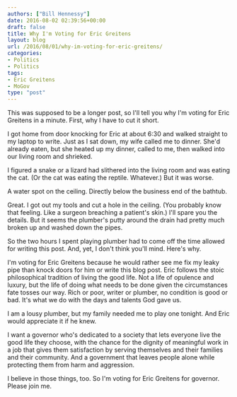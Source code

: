 ```yaml
---
authors: ["Bill Hennessy"]
date: 2016-08-02 02:39:56+00:00
draft: false
title: Why I'm Voting for Eric Greitens
layout: blog
url: /2016/08/01/why-im-voting-for-eric-greitens/
categories:
- Politics
- Politics
tags:
- Eric Greitens
- MoGov
type: "post"
---
```


This was supposed to be a longer post, so I'll tell you why I'm voting for Eric Greitens in a minute. First, why I have to cut it short.

I got home from door knocking for Eric at about 6:30 and walked straight to my laptop to write. Just as I sat down, my wife called me to dinner. She'd already eaten, but she heated up my dinner, called to me, then walked into our living room and shrieked.

I figured a snake or a lizard had slithered into the living room and was eating the cat. (Or the cat was eating the reptile. Whatever.) But it was worse.

A water spot on the ceiling. Directly below the business end of the bathtub.

Great. I got out my tools and cut a hole in the ceiling. (You probably know that feeling. Like a surgeon breaching a patient's skin.) I'll spare you the details. But it seems the plumber's putty around the drain had pretty much broken up and washed down the pipes.

So the two hours I spent playing plumber had to come off the time allowed for writing this post. And, yet, I don't think you'll mind. Here's why.

I'm voting for Eric Greitens because he would rather see me fix my leaky pipe than knock doors for him or write this blog post. Eric follows the stoic philosophical tradition of living the good life. Not a life of opulence and luxury, but the life of doing what needs to be done given the circumstances fate tosses our way. Rich or poor, writer or plumber, no condition is good or bad. It's what we do with the days and talents God gave us.

I am a lousy plumber, but my family needed me to play one tonight. And Eric would appreciate it if he knew.

I want a governor who's dedicated to a society that lets everyone live the good life they choose, with the chance for the dignity of meaningful work in a job that gives them satisfaction by serving themselves and their families and their community. And a government that leaves people alone while protecting them from harm and aggression.

I believe in those things, too. So I'm voting for Eric Greitens for governor. Please join me.
